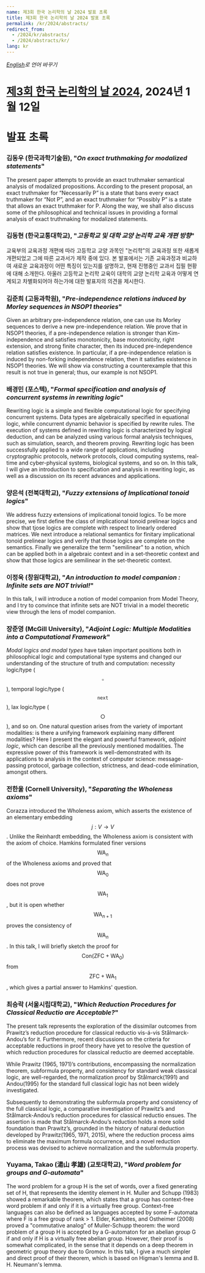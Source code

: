 ```yaml
---
name: 제3회 한국 논리학의 날 2024 발표 초록
title: 제3회 한국 논리학의 날 2024 발표 초록
permalink: /kr/2024/abstracts/
redirect_from:
  - /2024/kr/abstracts/
  - /2024/abstracts/kr/
lang: kr
---
```


_[English](/2024/abstracts/)로 언어 바꾸기_

# [제3회 한국 논리학의 날 2024](/kr/2024), 2024년 1월 12일

# 발표 초록



<p id="abstract-Kim-Dongwoo"></p>


### 김동우 (한국과학기술원), "_On exact truthmaking for modalized statements_"

The present paper attempts to provide an exact truthmaker semantical analysis of modalized propositions. According to the present proposal, an exact truthmaker for “Necessarily P” is a state that bans every exact truthmaker for “Not P”, and an exact truthmaker for “Possibly P” is a state that allows an exact truthmaker for P. Along the way, we shall also discuss some of the philosophical and technical issues in providing a formal analysis of exact truthmaking for modalized statements.


<p id="abstract-Kim-Donghyun"></p>

### 김동현 (한국교통대학교), "_고등학교 및 대학 교양 논리학 교육 개편 방향_"

교육부의 교육과정 개편에 따라 고등학교 교양 과목인 "논리학"의 교육과정 또한 새롭게 개편되었고 그에 따른 교과서가 제작 중에 있다. 본 발표에서는 기존 교육과정과 비교하여 새로운 교육과정이 어떤 특징이 있는지를 설명하고, 현재 진행중인 교과서 집필 현황에 대해 소개한다. 아울러 고등학교 논리학 교육이 대학의 교양 논리학 교육과 어떻게 연계되고 차별화되어야 하는가에 대한 발표자의 의견을 제시한다.


<p id="abstract-Kim-Joonhee"></p>

### 김준희 (고등과학원), "_Pre-independence relations induced by Morley sequences in NSOP1 theories_"

Given an arbitrary pre-independence relation, one can use its Morley sequences to derive a new pre-independence relation. We prove that in NSOP1 theories, if a pre-independence relation is stronger than Kim-independence and satisfies monotonicity, base monotonicity, right extension, and strong finite character, then its induced pre-independence relation satisfies existence. In particular, if a pre-independence relation is induced by non-forking independence relation, then it satisfies existence in NSOP1 theories. We will show via constructing a counterexample that this result is not true in general; thus, our example is not NSOP1. 

<p id="abstract-Bae-Kyungmin"></p>

### 배경민 (포스텍), "_Formal specification and analysis of concurrent systems in rewriting logic_"

Rewriting logic is a simple and flexible computational logic for specifying concurrent systems. 
Data types are algebraically specified in equational logic, while concurrent dynamic behavior 
is specified by rewrite rules. The execution of systems defined in rewriting logic is characterized 
by logical deduction, and can be analyzed using various formal analysis techniques, such as 
simulation, search, and theorem proving. Rewriting logic has been successfully applied to a wide 
range of applications, including cryptographic protocols, network protocols, cloud computing 
systems, real-time and cyber-physical systems, biological systems, and so on. In this talk, I will 
give an introduction to specification and analysis in rewriting logic, as well as a discussion on 
its recent advances and applications.

<p id="abstract-Yang-Eunsuk"></p>

### 양은석 (전북대학교), "_Fuzzy extensions of Implicational tonoid logics_"

We address fuzzy extensions of implicational tonoid logics. To be more precise, we first define the class of implicational tonoid prelinear logics and show that tjose logics are complete with respect to linearly ordered matrices. We next introduce a relational semantics for finitary implicational tonoid prelinear logics and verify that those logics are complete on the semantics. Finally we generalize the term "semilinear" to a notion, which can be applied both in a algebraic context and in a set-theoretic context and show that those logics are semilinear in the set-theoretic context.

<p id="abstract-Lee-Junguk"></p>

### 이정욱 (창원대학교), "_An introduction to model companion : Infinite sets are NOT trivial!_" 


In this talk, I will introduce a notion of model companion from Model Theory, and I try to convince that infinite sets are NOT trivial in a model theoretic view through the lens of model companion.


<p id="abstract-Jang-Junyoung"></p>

### 장준영 (McGill University), "_Adjoint Logic: Multiple Modalities into a Computational Framework_"


_Modal logics and modal types_ have taken important positions both in philosophical logic and computational type systems and changed our understanding of the structure of truth and computation: necessity logic/type ($$\square$$), temporal logic/type ($$\mathtt{next}$$), lax logic/type ($$\bigcirc$$), and so on. One natural question arises from the variety of important modalities: is there a unifying framework explaining many different modalities? Here I present the elegant and powerful framework, _adjoint logic_, which can describe all the previously mentioned modalities. The expressive power of this framework is well-demonstrated with its applications to analysis in the context of computer science: message-passing protocol, garbage collection, strictness, and dead-code elimination, amongst others.


<p id="abstract-Jeon-Hanul"></p>

### 전한울 (Cornell University), "_Separating the Wholeness axioms_"

Corazza introduced the Wholeness axiom, which asserts the existence of an elementary embedding $$j: V \to V$$. Unlike the Reinhardt embedding, the Wholeness axiom is consistent with the axiom of choice. Hamkins formulated finer versions $$\mathsf{WA}_n$$ of the Wholeness axioms and proved that  $$\mathsf{WA}_0$$  does not prove $$\mathsf{WA}_1$$, but it is open whether $$\mathsf{WA}_{n+1}$$ proves the consistency of $$\mathsf{WA}_n$$. In this talk, I will briefly sketch the proof for $$\mathsf{Con}(\mathsf{ZFC}+\mathsf{WA}_0)$$ from $$\mathsf{ZFC}+\mathsf{WA}_1$$, which gives a partial answer to Hamkins' question.

<p id="abstract-Choi-Seungrak"></p>

### 최승락 (서울시립대학교), "_Which Reduction Procedures for Classical Reductio are Acceptable?_"

The present talk represents the exploration of the dissimilar outcomes from Prawitz’s reduction procedure for classical reductio vis-á-vis Stålmarck-Andou’s for it. Furthermore, recent discussions on the criteria for acceptable reductions in proof theory have yet to resolve the question of which reduction procedures for classical reductio are deemed acceptable.



While Prawitz (1965, 1971)’s contributions, encompassing the normalization theorem, subformula property, and consistency for standard weak classical logic, are well-regarded, the normalization proof by Stålmarck(1991) and Andou(1995) for the standard full classical logic has not been widely investigated.

 

Subsequently to demonstrating the subformula property and consistency of the full classical logic, a comparative investigation of Prawitz’s and Stålmarck-Andou’s reduction procedures for classical reductio ensues. The assertion is made that Stålmarck-Andou’s reduction holds a more solid foundation than Prawitz’s, grounded in the history of natural deduction developed by Prawitz(1965, 1971, 2015), where the reduction process aims to eliminate the maximum formula occurrence, and a novel reduction process was devised to achieve normalization and the subformula property.



<p id="abstract-Yuyama-Takao"></p>

### Yuyama, Takao (湯山 孝雄) (교토대학교), "_Word problem for groups and G-automata_"

The word problem for a group H is the set of words, over a fixed
generating set of H, that represents the identity element in H.
Muller and Schupp (1983) showed a remarkable theorem, which states that
a group has context-free word problem if and only if it is a virtually
free group.
Context-free languages can also be defined as languages accepted by some
F-automata where F is a free group of rank > 1.
Elder, Kambites, and Ostheimer (2008) proved a "commutative analog" of
Muller-Schupp theorem: the word problem of a group H is accepted by a
G-automaton for an abelian group G if and only if H is a virtually free
abelian group.
However, their proof is somewhat complicated, in the sense that it
depends on a deep theorem in geometric group theory due to Gromov.
In this talk, I give a much simpler and direct proof of their theorem,
which is based on Higman's lemma and B. H. Neumann's lemma.





